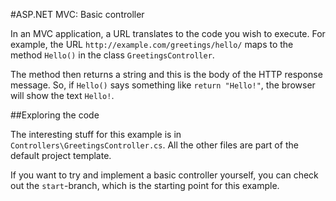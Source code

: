 #ASP.NET MVC: Basic controller

In an MVC application, a URL translates to the code you wish to execute. For example, the URL `http://example.com/greetings/hello/` maps to the method `Hello()` in the class `GreetingsController`.

The method then returns a string and this is the body of the HTTP response message. So, if `Hello()` says something like `return "Hello!"`, the browser will show the text `Hello!`.

##Exploring the code

The interesting stuff for this example is in `Controllers\GreetingsController.cs`. All the other files are part of the default project template.

If you want to try and implement a basic controller yourself, you can check out the `start`-branch, which is the starting point for this example.